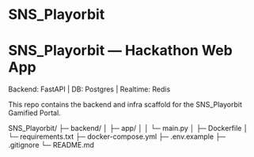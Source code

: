 # SNS_Playorbit
# SNS_Playorbit — Hackathon Web App

Backend: FastAPI | DB: Postgres | Realtime: Redis

This repo contains the backend and infra scaffold for the SNS_Playorbit Gamified Portal.

SNS_Playorbit/
├─ backend/
│  ├─ app/
│  │  └─ main.py
│  ├─ Dockerfile
│  └─ requirements.txt
├─ docker-compose.yml
├─ .env.example
├─ .gitignore
└─ README.md
